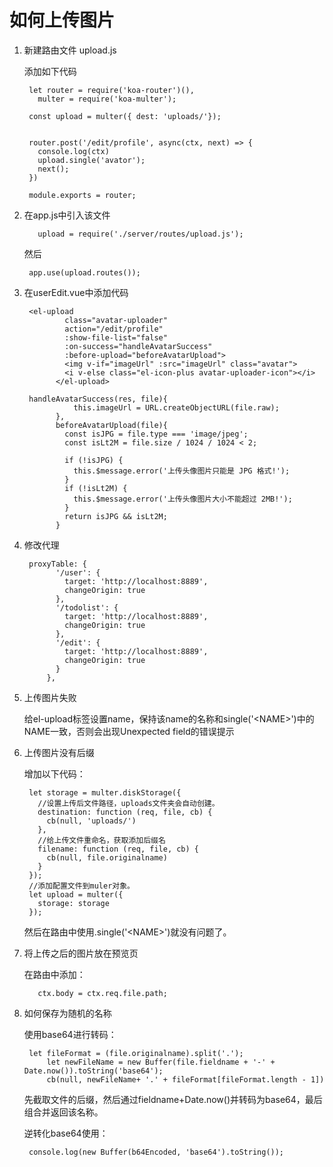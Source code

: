 # 如何上传图片

1. 新建路由文件 upload.js

    添加如下代码

        let router = require('koa-router')(),
          multer = require('koa-multer');

        const upload = multer({ dest: 'uploads/'});


        router.post('/edit/profile', async(ctx, next) => {
          console.log(ctx)
          upload.single('avator');
          next();
        })

        module.exports = router;


2. 在app.js中引入该文件

          upload = require('./server/routes/upload.js');

    然后

        app.use(upload.routes());

3. 在userEdit.vue中添加代码

        <el-upload
                class="avatar-uploader"
                action="/edit/profile"
                :show-file-list="false"
                :on-success="handleAvatarSuccess"
                :before-upload="beforeAvatarUpload">
                <img v-if="imageUrl" :src="imageUrl" class="avatar">
                <i v-else class="el-icon-plus avatar-uploader-icon"></i>
              </el-upload>

        handleAvatarSuccess(res, file){
                  this.imageUrl = URL.createObjectURL(file.raw);
              },
              beforeAvatarUpload(file){
                const isJPG = file.type === 'image/jpeg';
                const isLt2M = file.size / 1024 / 1024 < 2;

                if (!isJPG) {
                  this.$message.error('上传头像图片只能是 JPG 格式!');
                }
                if (!isLt2M) {
                  this.$message.error('上传头像图片大小不能超过 2MB!');
                }
                return isJPG && isLt2M;
              }


4. 修改代理

        proxyTable: {
              '/user': {
                target: 'http://localhost:8889',
                changeOrigin: true
              },
              '/todolist': {
                target: 'http://localhost:8889',
                changeOrigin: true
              },
              '/edit': {
                target: 'http://localhost:8889',
                changeOrigin: true
              }
            },


5. 上传图片失败

    给el-upload标签设置name，保持该name的名称和single('\<NAME\>')中的NAME一致，否则会出现Unexpected field的错误提示

6. 上传图片没有后缀

    增加以下代码：

        let storage = multer.diskStorage({
          //设置上传后文件路径，uploads文件夹会自动创建。
          destination: function (req, file, cb) {
            cb(null, 'uploads/')
          },
          //给上传文件重命名，获取添加后缀名
          filename: function (req, file, cb) {
            cb(null, file.originalname)
          }
        });
        //添加配置文件到muler对象。
        let upload = multer({
          storage: storage
        });


    然后在路由中使用.single('\<NAME\>')就没有问题了。


7. 将上传之后的图片放在预览页

    在路由中添加：

          ctx.body = ctx.req.file.path;


8. 如何保存为随机的名称

    使用base64进行转码：

        let fileFormat = (file.originalname).split('.');
            let newFileName = new Buffer(file.fieldname + '-' + Date.now()).toString('base64');
            cb(null, newFileName+ '.' + fileFormat[fileFormat.length - 1])

    先截取文件的后缀，然后通过fieldname+Date.now()并转码为base64，最后组合并返回该名称。

    逆转化base64使用：

        console.log(new Buffer(b64Encoded, 'base64').toString());



